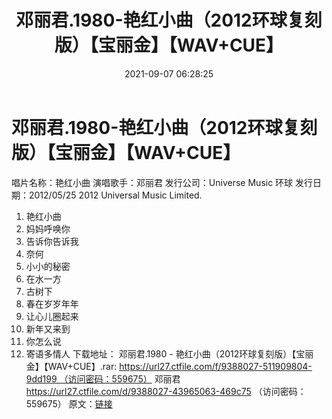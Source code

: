 ﻿---
title: 邓丽君.1980-艳红小曲（2012环球复刻版）【宝丽金】【WAV+CUE】
date: 2021-09-07 06:28:25
categories: WAV车载音乐、镜像
tags: 华语中文
---
# 邓丽君.1980-艳红小曲（2012环球复刻版）【宝丽金】【WAV+CUE】

唱片名称：艳红小曲
演唱歌手：邓丽君
发行公司：Universe Music
环球
发行日期：2012/05/25
2012 Universal Music
Limited.
01. 艳红小曲
02. 妈妈呼唤你
03. 告诉你告诉我
04. 奈何
05. 小小的秘密
06. 在水一方
07. 古树下
08. 春在岁岁年年
09. 让心儿圈起来
10. 新年又来到
11. 你怎么说
12. 寄语多情人
下载地址：
邓丽君.1980 -
艳红小曲（2012环球复刻版）【宝丽金】【WAV+CUE】.rar: https://url27.ctfile.com/f/9388027-511909804-9dd199 （访问密码：559675）
邓丽君
https://url27.ctfile.com/d/9388027-43965063-469c75
（访问密码：559675）
原文：[链接](https://blog.sina.com.cn/s/blog_1647c7e7601030ts6.html)